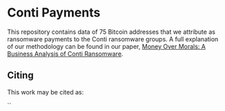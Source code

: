 # Conti Payments

This repository contains data of 75 Bitcoin addresses that we attribute as ransomware payments to the Conti ransomware groups. A full explanation of our methodology can be found in our paper, [Money Over Morals: A Business Analysis of Conti
Ransomware]().

## Citing

This work may be cited as:

``

